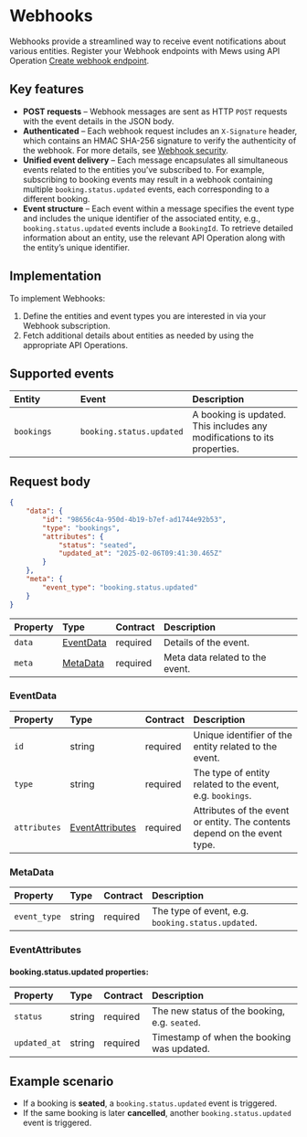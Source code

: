 # Webhooks

Webhooks provide a streamlined way to receive event notifications about various entities. Register your Webhook endpoints with Mews using API Operation [Create webhook endpoint](../operations/webhookendpoints.md#create-webhook-endpoint).

## Key features

* __POST requests__ – Webhook messages are sent as HTTP `POST` requests with the event details in the JSON body.
* __Authenticated__ – Each webhook request includes an `X-Signature` header, which contains an HMAC SHA-256 signature to verify the authenticity of the webhook. For more details, see [Webhook security](wh-security.md).
* __Unified event delivery__ – Each message encapsulates all simultaneous events related to the entities you’ve subscribed to. For example, subscribing to booking events may result in a webhook containing multiple `booking.status.updated` events, each corresponding to a different booking.
* __Event structure__ – Each event within a message specifies the event type and includes the unique identifier of the associated entity, e.g., `booking.status.updated` events include a `BookingId`. To retrieve detailed information about an entity, use the relevant API Operation along with the entity’s unique identifier.

## Implementation

To implement Webhooks:

1. Define the entities and event types you are interested in via your Webhook subscription.
2. Fetch additional details about entities as needed by using the appropriate API Operations.

## Supported events

| <div style="width:100px">Entity</div> | <div style="width:150px">Event</div> | Description |
| :-- | :-- | :-- |
| `bookings` | `booking.status.updated`  | A booking is updated. This includes any modifications to its properties. |

## Request body

```json
{
    "data": {
        "id": "98656c4a-950d-4b19-b7ef-ad1744e92b53",
        "type": "bookings",
        "attributes": {
            "status": "seated",
            "updated_at": "2025-02-06T09:41:30.465Z"
        }
    },
    "meta": {
        "event_type": "booking.status.updated"
    }
}
```

| Property | Type | Contract | Description |
| :-- | :-- | :-- | :-- |
| `data` | [EventData](#eventdata) | required | Details of the event. |
| `meta` | [MetaData](#metadata) | required | Meta data related to the event. |

### EventData

| Property | Type | Contract | Description |
| :-- | :-- | :-- | :-- |
| `id` | string | required | Unique identifier of the entity related to the event. |
| `type` | string | required | The type of entity related to the event, e.g. `bookings`. |
| `attributes` | [EventAttributes](#eventattributes) | required | Attributes of the event or entity. The contents depend on the event type. |

### MetaData

| Property | Type | Contract | Description |
| :-- | :-- | :-- | :-- |
| `event_type` | string | required | The type of event, e.g. `booking.status.updated`. |

### EventAttributes

#### booking.status.updated properties:

| Property | Type | Contract | Description |
| :-- | :-- | :-- | :-- |
| `status` | string | required | The new status of the booking, e.g. `seated`. |
| `updated_at` | string | required | Timestamp of when the booking was updated. |

## **Example scenario**

- If a booking is **seated**, a `booking.status.updated` event is triggered.
- If the same booking is later **cancelled**, another `booking.status.updated` event is triggered.
